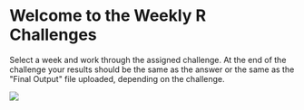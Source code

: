 # Welcome to the Weekly R Challenges 

Select a week and work through the assigned challenge. At the end of the challenge your results should be the same as the answer or the same as the "Final Output" file uploaded, depending on the challenge.

![](https://www.r-project.org/Rlogo.png) 
